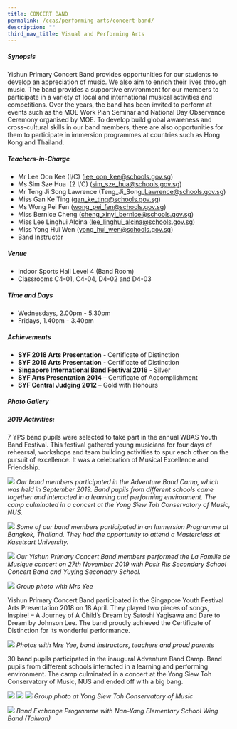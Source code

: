 ```yaml
---
title: CONCERT BAND
permalink: /ccas/performing-arts/concert-band/
description: ""
third_nav_title: Visual and Performing Arts
---
```

##### **Synopsis**
Yishun Primary Concert Band provides opportunities for our students to develop an appreciation of music. We also aim to enrich their lives through music. The band provides a supportive environment for our members to participate in a variety of local and international musical activities and competitions. Over the years, the band has been invited to perform at events such as the MOE Work Plan Seminar and National Day Observance Ceremony organised by MOE. To develop build global awareness and cross-cultural skills in our band members, there are also opportunities for them to participate in immersion programmes at countries such as Hong Kong and Thailand.

##### **Teachers-in-Charge**
* Mr Lee Oon Kee (I/C) (lee_oon_kee@schools.gov.sg)
* Ms Sim Sze Hua  (2 I/C) (sim_sze_hua@schools.gov.sg)
* Mr Teng Ji Song Lawrence (Teng\_Ji\_Song\_Lawrence@schools.gov.sg)
* Miss Gan Ke Ting (gan_ke_ting@schools.gov.sg)
* Ms Wong Pei Fen (wong_pei_fen@schools.gov.sg)
* Miss Bernice Cheng (cheng_xinyi_bernice@schools.gov.sg)
* Miss Lee Linghui Alcina (lee_linghui_alcina@schools.gov.sg)
* Miss Yong Hui Wen (yong_hui_wen@schools.gov.sg)
* Band Instructor

##### **Venue**
* Indoor Sports Hall Level 4 (Band Room)
* Classrooms C4-01, C4-04, D4-02 and D4-03

##### **Time and Days**
* Wednesdays, 2.00pm - 5.30pm
* Fridays, 1.40pm - 3.40pm

##### **Achievements**
*   **SYF 2018 Arts Presentation** - Certificate of Distinction
*   **SYF 2016 Arts Presentation** - Certificate of Distinction
*   **Singapore International Band Festival 2016** - Silver
*   **SYF Arts Presentation 2014** – Certificate of Accomplishment
*   **SYF Central Judging 2012** – Gold with Honours

##### **Photo Gallery**

##### 2019 Activities:
7 YPS band pupils were selected to take part in the annual WBAS Youth Band Festival. This festival gathered young musicians for four days of rehearsal, workshops and team building activities to spur each other on the pursuit of excellence. It was a celebration of Musical Excellence and Friendship.

![](/images/CCAs/Concert%20Band/CCA_Band_2020_1.jpg)
*Our band members participated in the Adventure Band Camp, which was held in September 2019. Band pupils from different schools came together and interacted in a learning and performing environment. The camp culminated in a concert at the Yong Siew Toh Conservatory of Music, NUS.*

![](/images/CCAs/Concert%20Band/CCA_Band_2020_2.jpg)
*Some of our band members participated in an Immersion Programme at Bangkok, Thailand. They had the opportunity to attend a Masterclass at Kasetsart University.*

![](/images/CCAs/Concert%20Band/CCA_Band_2020_3.jpg)
*Our Yishun Primary Concert Band members performed the La Famille de Musique concert on 27th November 2019 with Pasir Ris Secondary School Concert Band and Yuying Secondary School.*


![](/images/CCAs/Concert%20Band/Group-Photo-5.jpg)
*Group photo with Mrs Yee*

Yishun Primary Concert Band participated in the Singapore Youth Festival Arts Presentation 2018 on 18 April. They played two pieces of songs, Inspire! – A Journey of A Child’s Dream by Satoshi Yagisawa and Dare to Dream by Johnson Lee. The band proudly achieved the Certificate of Distinction for its wonderful performance.

![](/images/CCAs/Concert%20Band/Group-Photo-4.jpg)
*Photos with Mrs Yee, band instructors, teachers and proud parents*

30 band pupils participated in the inaugural Adventure Band Camp. Band pupils from different schools interacted in a learning and performing environment. The camp culminated in a concert at the Yong Siew Toh Conservatory of Music, NUS and ended off with a big bang.

![](/images/CCAs/Concert%20Band/Group-Photo-1.jpg)
![](/images/CCAs/Concert%20Band/Group-Photo-2.jpg)
![](/images/CCAs/Concert%20Band/Group-Photo-3.jpg)
*Group photo at Yong Siew Toh Conservatory of Music*

![](/images/CCAs/Concert%20Band/2017Band_4.jpg)
*Band Exchange Programme with Nan-Yang Elementary School Wing Band (Taiwan)*